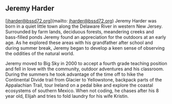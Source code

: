 ## Jeremy Harder

[jharder@bssd72.org](mailto: jharder@bssd72.org)
Jeremy Harder was born in a quiet little town along the Delaware River in western New Jersey. Surrounded by farm lands, deciduous forests, meandering creeks and bass-filled ponds Jeremy found an appreciation for the outdoors at an early age. As he explored these areas with his grandfather after school and during summer break, Jeremy began to develop a keen sense of observing the oddities of the natural world.

Jeremy moved to Big Sky in 2000 to accept a fourth grade teaching position and fell in love with the community, outdoor adventures and his classroom.  During the summers he took advantage of the time off to hike the Continental Divide trail from Glacier to Yellowstone, backpack parts of the Appalachian Trail, tour Ireland on a pedal bike and explore the coastal ecosystems of southern Mexico.  When not coding, he chases after his 8 year old, Elijah and tries to fold laundry for his wife Kristin.